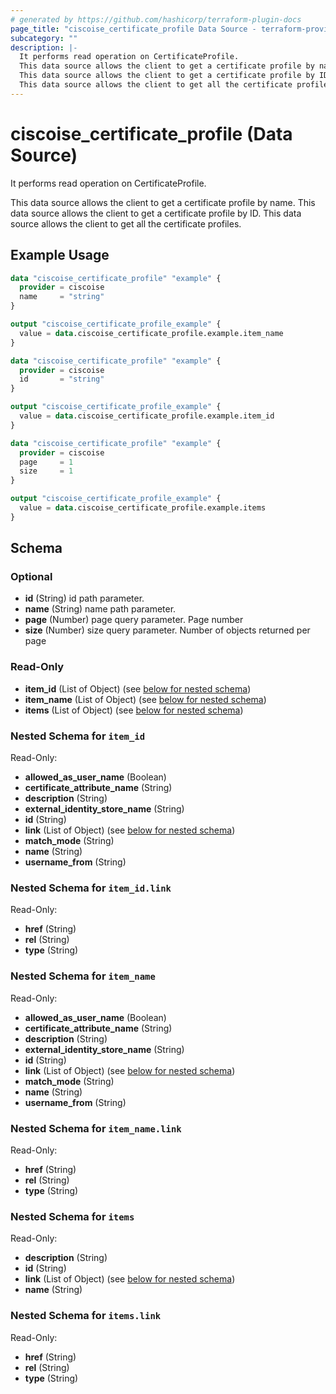 ```yaml
---
# generated by https://github.com/hashicorp/terraform-plugin-docs
page_title: "ciscoise_certificate_profile Data Source - terraform-provider-ciscoise"
subcategory: ""
description: |-
  It performs read operation on CertificateProfile.
  This data source allows the client to get a certificate profile by name.
  This data source allows the client to get a certificate profile by ID.
  This data source allows the client to get all the certificate profiles.
---
```


# ciscoise_certificate_profile (Data Source)

It performs read operation on CertificateProfile.

This data source allows the client to get a certificate profile by name.
This data source allows the client to get a certificate profile by ID.
This data source allows the client to get all the certificate profiles.

## Example Usage

```terraform
data "ciscoise_certificate_profile" "example" {
  provider = ciscoise
  name     = "string"
}

output "ciscoise_certificate_profile_example" {
  value = data.ciscoise_certificate_profile.example.item_name
}

data "ciscoise_certificate_profile" "example" {
  provider = ciscoise
  id       = "string"
}

output "ciscoise_certificate_profile_example" {
  value = data.ciscoise_certificate_profile.example.item_id
}

data "ciscoise_certificate_profile" "example" {
  provider = ciscoise
  page     = 1
  size     = 1
}

output "ciscoise_certificate_profile_example" {
  value = data.ciscoise_certificate_profile.example.items
}
```

<!-- schema generated by tfplugindocs -->
## Schema

### Optional

- **id** (String) id path parameter.
- **name** (String) name path parameter.
- **page** (Number) page query parameter. Page number
- **size** (Number) size query parameter. Number of objects returned per page

### Read-Only

- **item_id** (List of Object) (see [below for nested schema](#nestedatt--item_id))
- **item_name** (List of Object) (see [below for nested schema](#nestedatt--item_name))
- **items** (List of Object) (see [below for nested schema](#nestedatt--items))

<a id="nestedatt--item_id"></a>
### Nested Schema for `item_id`

Read-Only:

- **allowed_as_user_name** (Boolean)
- **certificate_attribute_name** (String)
- **description** (String)
- **external_identity_store_name** (String)
- **id** (String)
- **link** (List of Object) (see [below for nested schema](#nestedobjatt--item_id--link))
- **match_mode** (String)
- **name** (String)
- **username_from** (String)

<a id="nestedobjatt--item_id--link"></a>
### Nested Schema for `item_id.link`

Read-Only:

- **href** (String)
- **rel** (String)
- **type** (String)



<a id="nestedatt--item_name"></a>
### Nested Schema for `item_name`

Read-Only:

- **allowed_as_user_name** (Boolean)
- **certificate_attribute_name** (String)
- **description** (String)
- **external_identity_store_name** (String)
- **id** (String)
- **link** (List of Object) (see [below for nested schema](#nestedobjatt--item_name--link))
- **match_mode** (String)
- **name** (String)
- **username_from** (String)

<a id="nestedobjatt--item_name--link"></a>
### Nested Schema for `item_name.link`

Read-Only:

- **href** (String)
- **rel** (String)
- **type** (String)



<a id="nestedatt--items"></a>
### Nested Schema for `items`

Read-Only:

- **description** (String)
- **id** (String)
- **link** (List of Object) (see [below for nested schema](#nestedobjatt--items--link))
- **name** (String)

<a id="nestedobjatt--items--link"></a>
### Nested Schema for `items.link`

Read-Only:

- **href** (String)
- **rel** (String)
- **type** (String)



